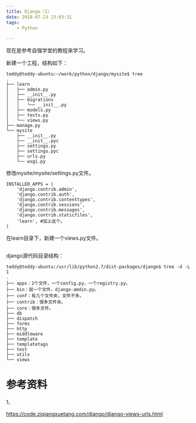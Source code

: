 ```yaml
---
title: Django（1）
date: 2018-07-23 23:03:31
tags:
	- Python

---
```




现在是参考自强学堂的教程来学习。



新建一个工程，结构如下：

```
teddy@teddy-ubuntu:~/work/python/django/mysite$ tree
.
├── learn
│   ├── admin.py
│   ├── __init__.py
│   ├── migrations
│   │   └── __init__.py
│   ├── models.py
│   ├── tests.py
│   └── views.py
├── manage.py
└── mysite
    ├── __init__.py
    ├── __init__.pyc
    ├── settings.py
    ├── settings.pyc
    ├── urls.py
    └── wsgi.py
```

修改mysite/mysite/settings.py文件。

```
INSTALLED_APPS = (
    'django.contrib.admin',
    'django.contrib.auth',
    'django.contrib.contenttypes',
    'django.contrib.sessions',
    'django.contrib.messages',
    'django.contrib.staticfiles',
    'learn', #加上这个。
)
```

在learn目录下，新建一个views.py文件。

```

```



django源代码目录结构：

```
teddy@teddy-ubuntu:/usr/lib/python2.7/dist-packages/django$ tree -d -L 1
.
├── apps：2个文件，一个config.py，一个registry.py。
├── bin：就一个文件，django-amdin.py。
├── conf：有几个文件夹，文件不多。
├── contrib：很多文件夹。
├── core：很多文件。
├── db
├── dispatch
├── forms
├── http
├── middleware
├── template
├── templatetags
├── test
├── utils
└── views
```



# 参考资料

1、

https://code.ziqiangxuetang.com/django/django-views-urls.html